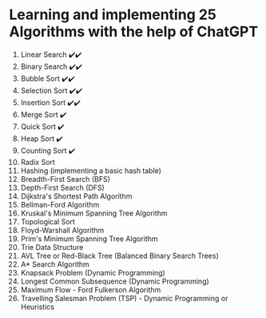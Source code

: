 # Learning and implementing 25 Algorithms with the help of ChatGPT

1. Linear Search :heavy_check_mark::heavy_check_mark:
1. Binary Search :heavy_check_mark::heavy_check_mark:
1. Bubble Sort :heavy_check_mark::heavy_check_mark:
1. Selection Sort :heavy_check_mark::heavy_check_mark:
1. Insertion Sort :heavy_check_mark::heavy_check_mark:
1. Merge Sort :heavy_check_mark:
1. Quick Sort :heavy_check_mark:
1. Heap Sort :heavy_check_mark:
1. Counting Sort :heavy_check_mark:
1. Radix Sort
1. Hashing (implementing a basic hash table)
1. Breadth-First Search (BFS)
1. Depth-First Search (DFS)
1. Dijkstra's Shortest Path Algorithm
1. Bellman-Ford Algorithm
1. Kruskal's Minimum Spanning Tree Algorithm
1. Topological Sort
1. Floyd-Warshall Algorithm
1. Prim's Minimum Spanning Tree Algorithm
1. Trie Data Structure
1. AVL Tree or Red-Black Tree (Balanced Binary Search Trees)
1. A* Search Algorithm
1. Knapsack Problem (Dynamic Programming)
1. Longest Common Subsequence (Dynamic Programming)
1. Maximum Flow - Ford Fulkerson Algorithm
1. Travelling Salesman Problem (TSP) - Dynamic Programming or Heuristics
